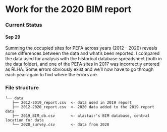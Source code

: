 Work for the 2020 BIM report
================

### Current Status
#### Sep 29
Summing the occupied sites for PEFA across years (2012 - 2020) reveals
some differences between the data and what’s been reported. I compared
the data used for analysis with the historical database spreadsheet
(both in the data folder), and one of the PEFA sites in 2017 was
incorrectly entered as RLHA. Some errors obviously exist and we’ll now
have to go through each year again to find where the errors are.


### File structure

```
└── data
   ├── 2012-2019_report.csv  <- data used in 2019 report
   ├── 2012-2020_report.csv  <- 2020 data added to the 2019 report data
   ├── 2019_BIM_db.csv       <- alastair's BIM database, central location for data
   └── 2020_survey.csv       <- data from 2020
```
